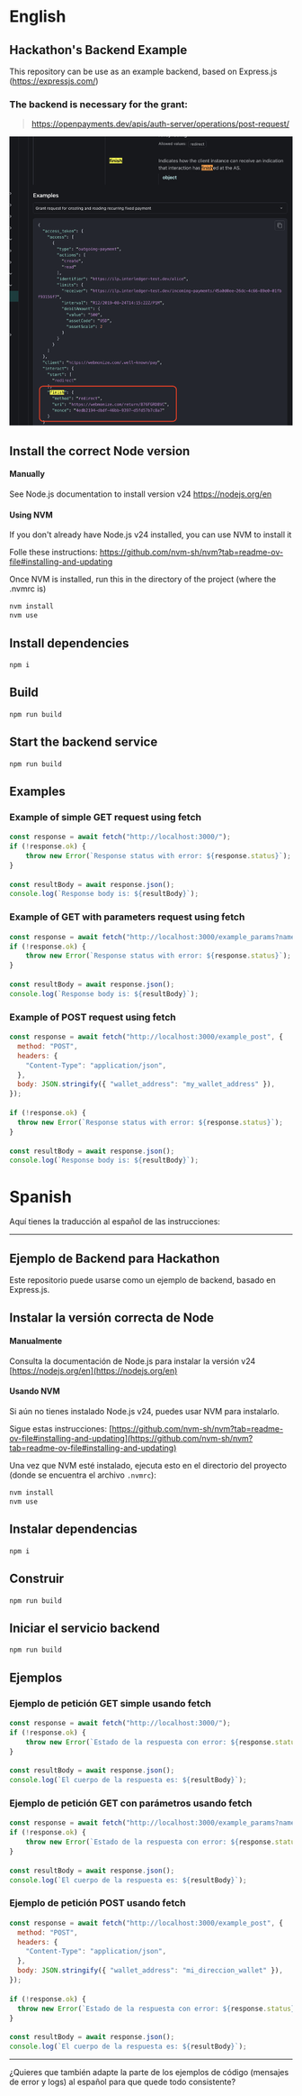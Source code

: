 # English

##  Hackathon's Backend Example
This repository can be use as an example backend, based on Express.js (https://expressjs.com/)

### The backend is necessary for the grant:
> https://openpayments.dev/apis/auth-server/operations/post-request/


![Callback](./doc/img/callback.png "Callback")



## Install the correct Node version
#### Manually
See Node.js documentation to install version v24
https://nodejs.org/en

#### Using NVM
If you don't already have Node.js v24 installed, you can use NVM to install it

Folle these instructions: 
https://github.com/nvm-sh/nvm?tab=readme-ov-file#installing-and-updating

Once NVM is installed, run this in the directory of the project (where the .nvmrc is)

```
nvm install
nvm use
```


## Install dependencies
```
npm i
```

## Build
```
npm run build
```

## Start the backend service
```
npm run build
```

## Examples

### Example of simple GET request using fetch
``` javascript
const response = await fetch("http://localhost:3000/");
if (!response.ok) {
    throw new Error(`Response status with error: ${response.status}`);
}

const resultBody = await response.json();
console.log(`Response body is: ${resultBody}`);
```

### Example of GET with parameters request using fetch
``` javascript
const response = await fetch("http://localhost:3000/example_params?name=pedro");
if (!response.ok) {
    throw new Error(`Response status with error: ${response.status}`);
}

const resultBody = await response.json();
console.log(`Response body is: ${resultBody}`);
```

### Example of POST request using fetch
``` javascript
const response = await fetch("http://localhost:3000/example_post", {
  method: "POST",
  headers: {
    "Content-Type": "application/json",
  },
  body: JSON.stringify({ "wallet_address": "my_wallet_address" }),
});

if (!response.ok) {
  throw new Error(`Response status with error: ${response.status}`);
}

const resultBody = await response.json();
console.log(`Response body is: ${resultBody}`);
```

# Spanish

Aquí tienes la traducción al español de las instrucciones:

---

## Ejemplo de Backend para Hackathon

Este repositorio puede usarse como un ejemplo de backend, basado en Express.js.

## Instalar la versión correcta de Node

#### Manualmente

Consulta la documentación de Node.js para instalar la versión v24
[https://nodejs.org/en](https://nodejs.org/en)

#### Usando NVM

Si aún no tienes instalado Node.js v24, puedes usar NVM para instalarlo.

Sigue estas instrucciones:
[https://github.com/nvm-sh/nvm?tab=readme-ov-file#installing-and-updating](https://github.com/nvm-sh/nvm?tab=readme-ov-file#installing-and-updating)

Una vez que NVM esté instalado, ejecuta esto en el directorio del proyecto (donde se encuentra el archivo `.nvmrc`):

```
nvm install
nvm use
```

## Instalar dependencias

```
npm i
```

## Construir

```
npm run build
```

## Iniciar el servicio backend

```
npm run build
```

## Ejemplos

### Ejemplo de petición GET simple usando fetch

```javascript
const response = await fetch("http://localhost:3000/");
if (!response.ok) {
    throw new Error(`Estado de la respuesta con error: ${response.status}`);
}

const resultBody = await response.json();
console.log(`El cuerpo de la respuesta es: ${resultBody}`);
```

### Ejemplo de petición GET con parámetros usando fetch

```javascript
const response = await fetch("http://localhost:3000/example_params?name=pedro");
if (!response.ok) {
    throw new Error(`Estado de la respuesta con error: ${response.status}`);
}

const resultBody = await response.json();
console.log(`El cuerpo de la respuesta es: ${resultBody}`);
```

### Ejemplo de petición POST usando fetch

```javascript
const response = await fetch("http://localhost:3000/example_post", {
  method: "POST",
  headers: {
    "Content-Type": "application/json",
  },
  body: JSON.stringify({ "wallet_address": "mi_direccion_wallet" }),
});

if (!response.ok) {
  throw new Error(`Estado de la respuesta con error: ${response.status}`);
}

const resultBody = await response.json();
console.log(`El cuerpo de la respuesta es: ${resultBody}`);
```

---
¿Quieres que también adapte la parte de los ejemplos de código (mensajes de error y logs) al español para que quede todo consistente?

